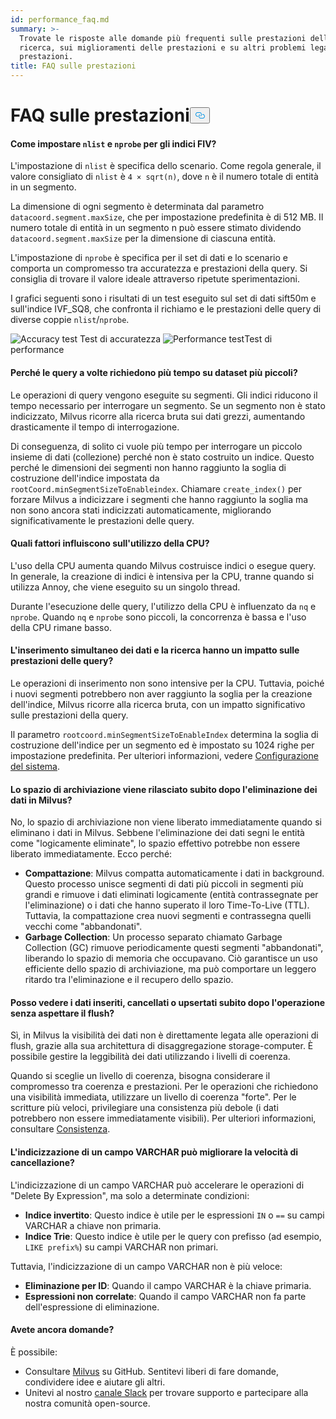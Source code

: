 ```yaml
---
id: performance_faq.md
summary: >-
  Trovate le risposte alle domande più frequenti sulle prestazioni della
  ricerca, sui miglioramenti delle prestazioni e su altri problemi legati alle
  prestazioni.
title: FAQ sulle prestazioni
---
```

<h1 id="Performance-FAQ" class="common-anchor-header">FAQ sulle prestazioni<button data-href="#Performance-FAQ" class="anchor-icon" translate="no">
      <svg translate="no"
        aria-hidden="true"
        focusable="false"
        height="20"
        version="1.1"
        viewBox="0 0 16 16"
        width="16"
      >
        <path
          fill="#0092E4"
          fill-rule="evenodd"
          d="M4 9h1v1H4c-1.5 0-3-1.69-3-3.5S2.55 3 4 3h4c1.45 0 3 1.69 3 3.5 0 1.41-.91 2.72-2 3.25V8.59c.58-.45 1-1.27 1-2.09C10 5.22 8.98 4 8 4H4c-.98 0-2 1.22-2 2.5S3 9 4 9zm9-3h-1v1h1c1 0 2 1.22 2 2.5S13.98 12 13 12H9c-.98 0-2-1.22-2-2.5 0-.83.42-1.64 1-2.09V6.25c-1.09.53-2 1.84-2 3.25C6 11.31 7.55 13 9 13h4c1.45 0 3-1.69 3-3.5S14.5 6 13 6z"
        ></path>
      </svg>
    </button></h1><h4 id="How-to-set-nlist-and-nprobe-for-IVF-indexes" class="common-anchor-header">Come impostare <code translate="no">nlist</code> e <code translate="no">nprobe</code> per gli indici FIV?</h4><p>L'impostazione di <code translate="no">nlist</code> è specifica dello scenario. Come regola generale, il valore consigliato di <code translate="no">nlist</code> è <code translate="no">4 × sqrt(n)</code>, dove <code translate="no">n</code> è il numero totale di entità in un segmento.</p>
<p>La dimensione di ogni segmento è determinata dal parametro <code translate="no">datacoord.segment.maxSize</code>, che per impostazione predefinita è di 512 MB. Il numero totale di entità in un segmento n può essere stimato dividendo <code translate="no">datacoord.segment.maxSize</code> per la dimensione di ciascuna entità.</p>
<p>L'impostazione di <code translate="no">nprobe</code> è specifica per il set di dati e lo scenario e comporta un compromesso tra accuratezza e prestazioni della query. Si consiglia di trovare il valore ideale attraverso ripetute sperimentazioni.</p>
<p>I grafici seguenti sono i risultati di un test eseguito sul set di dati sift50m e sull'indice IVF_SQ8, che confronta il richiamo e le prestazioni delle query di diverse coppie <code translate="no">nlist</code>/<code translate="no">nprobe</code>.</p>
<p>
  
   <span class="img-wrapper"> <img translate="no" src="/docs/v2.4.x/assets/accuracy_nlist_nprobe.png" alt="Accuracy test" class="doc-image" id="accuracy-test" />
   </span> <span class="img-wrapper"> <span>Test di accuratezza</span> </span> <span class="img-wrapper"> <img translate="no" src="/docs/v2.4.x/assets/performance_nlist_nprobe.png" alt="Performance test" class="doc-image" id="performance-test" /><span>Test di performance</span> </span></p>
<h4 id="Why-do-queries-sometimes-take-longer-on-smaller-datasets" class="common-anchor-header">Perché le query a volte richiedono più tempo su dataset più piccoli?</h4><p>Le operazioni di query vengono eseguite su segmenti. Gli indici riducono il tempo necessario per interrogare un segmento. Se un segmento non è stato indicizzato, Milvus ricorre alla ricerca bruta sui dati grezzi, aumentando drasticamente il tempo di interrogazione.</p>
<p>Di conseguenza, di solito ci vuole più tempo per interrogare un piccolo insieme di dati (collezione) perché non è stato costruito un indice. Questo perché le dimensioni dei segmenti non hanno raggiunto la soglia di costruzione dell'indice impostata da <code translate="no">rootCoord.minSegmentSizeToEnableindex</code>. Chiamare <code translate="no">create_index()</code> per forzare Milvus a indicizzare i segmenti che hanno raggiunto la soglia ma non sono ancora stati indicizzati automaticamente, migliorando significativamente le prestazioni delle query.</p>
<h4 id="What-factors-impact-CPU-usage" class="common-anchor-header">Quali fattori influiscono sull'utilizzo della CPU?</h4><p>L'uso della CPU aumenta quando Milvus costruisce indici o esegue query. In generale, la creazione di indici è intensiva per la CPU, tranne quando si utilizza Annoy, che viene eseguito su un singolo thread.</p>
<p>Durante l'esecuzione delle query, l'utilizzo della CPU è influenzato da <code translate="no">nq</code> e <code translate="no">nprobe</code>. Quando <code translate="no">nq</code> e <code translate="no">nprobe</code> sono piccoli, la concorrenza è bassa e l'uso della CPU rimane basso.</p>
<h4 id="Does-simultaneously-inserting-data-and-searching-impact-query-performance" class="common-anchor-header">L'inserimento simultaneo dei dati e la ricerca hanno un impatto sulle prestazioni delle query?</h4><p>Le operazioni di inserimento non sono intensive per la CPU. Tuttavia, poiché i nuovi segmenti potrebbero non aver raggiunto la soglia per la creazione dell'indice, Milvus ricorre alla ricerca bruta, con un impatto significativo sulle prestazioni della query.</p>
<p>Il parametro <code translate="no">rootcoord.minSegmentSizeToEnableIndex</code> determina la soglia di costruzione dell'indice per un segmento ed è impostato su 1024 righe per impostazione predefinita. Per ulteriori informazioni, vedere <a href="/docs/it/system_configuration.md">Configurazione del sistema</a>.</p>
<h4 id="Is-storage-space-released-right-after-data-deletion-in-Milvus" class="common-anchor-header">Lo spazio di archiviazione viene rilasciato subito dopo l'eliminazione dei dati in Milvus?</h4><p>No, lo spazio di archiviazione non viene liberato immediatamente quando si eliminano i dati in Milvus. Sebbene l'eliminazione dei dati segni le entità come "logicamente eliminate", lo spazio effettivo potrebbe non essere liberato immediatamente. Ecco perché:</p>
<ul>
<li><strong>Compattazione</strong>: Milvus compatta automaticamente i dati in background. Questo processo unisce segmenti di dati più piccoli in segmenti più grandi e rimuove i dati eliminati logicamente (entità contrassegnate per l'eliminazione) o i dati che hanno superato il loro Time-To-Live (TTL). Tuttavia, la compattazione crea nuovi segmenti e contrassegna quelli vecchi come "abbandonati".</li>
<li><strong>Garbage Collection</strong>: Un processo separato chiamato Garbage Collection (GC) rimuove periodicamente questi segmenti "abbandonati", liberando lo spazio di memoria che occupavano. Ciò garantisce un uso efficiente dello spazio di archiviazione, ma può comportare un leggero ritardo tra l'eliminazione e il recupero dello spazio.</li>
</ul>
<h4 id="Can-I-see-inserted-deleted-or-upserted-data-immediately-after-the-operation-without-waiting-for-a-flush" class="common-anchor-header">Posso vedere i dati inseriti, cancellati o upsertati subito dopo l'operazione senza aspettare il flush?</h4><p>Sì, in Milvus la visibilità dei dati non è direttamente legata alle operazioni di flush, grazie alla sua architettura di disaggregazione storage-computer. È possibile gestire la leggibilità dei dati utilizzando i livelli di coerenza.</p>
<p>Quando si sceglie un livello di coerenza, bisogna considerare il compromesso tra coerenza e prestazioni. Per le operazioni che richiedono una visibilità immediata, utilizzare un livello di coerenza "forte". Per le scritture più veloci, privilegiare una consistenza più debole (i dati potrebbero non essere immediatamente visibili). Per ulteriori informazioni, consultare <a href="/docs/it/consistency.md">Consistenza</a>.</p>
<h4 id="Can-indexing-a-VARCHAR-field-improve-deletion-speed" class="common-anchor-header">L'indicizzazione di un campo VARCHAR può migliorare la velocità di cancellazione?</h4><p>L'indicizzazione di un campo VARCHAR può accelerare le operazioni di "Delete By Expression", ma solo a determinate condizioni:</p>
<ul>
<li><strong>Indice invertito</strong>: Questo indice è utile per le espressioni <code translate="no">IN</code> o <code translate="no">==</code> su campi VARCHAR a chiave non primaria.</li>
<li><strong>Indice Trie</strong>: Questo indice è utile per le query con prefisso (ad esempio, <code translate="no">LIKE prefix%</code>) su campi VARCHAR non primari.</li>
</ul>
<p>Tuttavia, l'indicizzazione di un campo VARCHAR non è più veloce:</p>
<ul>
<li><strong>Eliminazione per ID</strong>: Quando il campo VARCHAR è la chiave primaria.</li>
<li><strong>Espressioni non correlate</strong>: Quando il campo VARCHAR non fa parte dell'espressione di eliminazione.</li>
</ul>
<h4 id="Still-have-questions" class="common-anchor-header">Avete ancora domande?</h4><p>È possibile:</p>
<ul>
<li>Consultare <a href="https://github.com/milvus-io/milvus/issues">Milvus</a> su GitHub. Sentitevi liberi di fare domande, condividere idee e aiutare gli altri.</li>
<li>Unitevi al nostro <a href="https://join.slack.com/t/milvusio/shared_invite/enQtNzY1OTQ0NDI3NjMzLWNmYmM1NmNjOTQ5MGI5NDhhYmRhMGU5M2NhNzhhMDMzY2MzNDdlYjM5ODQ5MmE3ODFlYzU3YjJkNmVlNDQ2ZTk">canale Slack</a> per trovare supporto e partecipare alla nostra comunità open-source.</li>
</ul>

